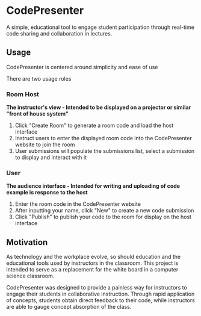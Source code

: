 # CodePresenter
A simple, educational tool to engage student participation through real-time code sharing and collaboration in lectures.

## Usage
CodePresenter is centered around simplicity and ease of use

There are two usage roles

### Room Host
**The instructor's view - Intended to be displayed on a projector or similar "front of house system"**

1. Click "Create Room" to generate a room code and load the host interface
2. Instruct users to enter the displayed room code into the CodePresenter website to join the room
3. User submissions will populate the submissions list, select a submission to display and interact with it

### User
**The audience interface - Intended for writing and uploading of code example is response to the host**

1. Enter the room code in the CodePresenter website
2. After inputting your name, click "New" to create a new code submission
3. Click "Publish" to publish your code to the room for display on the host interface

## Motivation

As technology and the workplace evolve, so should education and the educational tools used by instructors in the classroom. This project is intended to serve as a replacement for the white board in a computer science classroom.  

CodePresenter was designed to provide a painless way for instructors to engage their students in collaborative instruction. Through rapid application of concepts, students obtain direct feedback to their code, while instructors are able to gauge concept absorption of the class.
